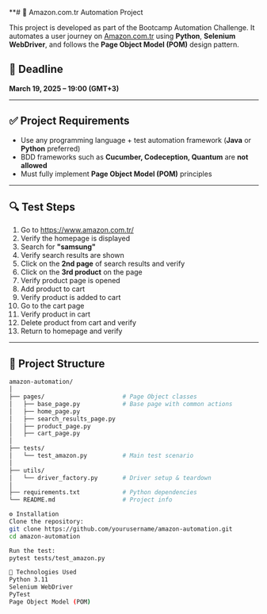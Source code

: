 **# 🧪 Amazon.com.tr Automation Project

This project is developed as part of the Bootcamp Automation Challenge. It automates a user journey on [Amazon.com.tr](https://www.amazon.com.tr/) using **Python**, **Selenium WebDriver**, and follows the **Page Object Model (POM)** design pattern.

## 📅 Deadline
**March 19, 2025 – 19:00 (GMT+3)**

---

## ✅ Project Requirements

- Use any programming language + test automation framework (**Java** or **Python** preferred)
- BDD frameworks such as **Cucumber, Codeception, Quantum** are **not allowed**
- Must fully implement **Page Object Model (POM)** principles

---

## 🔍 Test Steps

1. Go to https://www.amazon.com.tr/
2. Verify the homepage is displayed
3. Search for **"samsung"**
4. Verify search results are shown
5. Click on the **2nd page** of search results and verify
6. Click on the **3rd product** on the page
7. Verify product page is opened
8. Add product to cart
9. Verify product is added to cart
10. Go to the cart page
11. Verify product in cart
12. Delete product from cart and verify
13. Return to homepage and verify

---

## 🧱 Project Structure

```bash
amazon-automation/
│
├── pages/                      # Page Object classes
│   ├── base_page.py            # Base page with common actions
│   ├── home_page.py
│   ├── search_results_page.py
│   ├── product_page.py
│   ├── cart_page.py
│
├── tests/
│   └── test_amazon.py          # Main test scenario 
│
├── utils/
│   └── driver_factory.py       # Driver setup & teardown
│
├── requirements.txt            # Python dependencies
└── README.md                   # Project info

⚙️ Installation
Clone the repository:
git clone https://github.com/yourusername/amazon-automation.git
cd amazon-automation

Run the test:
pytest tests/test_amazon.py

🧪 Technologies Used
Python 3.11
Selenium WebDriver
PyTest
Page Object Model (POM)
